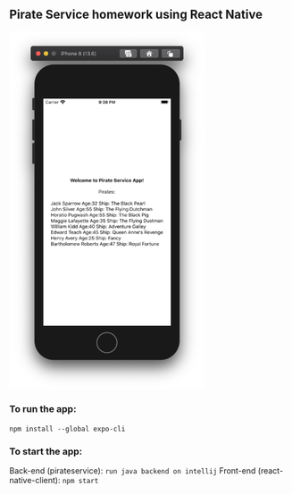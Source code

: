 ## Pirate Service homework using React Native

<img src="app-screenshots/1.png" width="350">

### To run the app:

``` npm install --global expo-cli ```

### To start the app:
Back-end (pirateservice):
``` run java backend on intellij ```
Front-end (react-native-client):
``` npm start ```